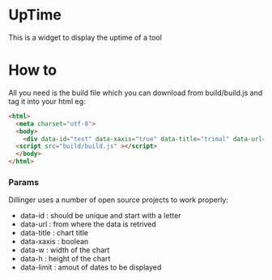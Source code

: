 # UpTime
This is a widget to display the uptime of a tool
# How to
All you need is the build file which you can download from build/build.js and tag it into your html
eg: 
```html
<html>
  <meta charset="utf-8">
  <body>
    <div data-id="test" data-xaxis="true" data-title="trimal" data-url="bio.tools:pmut:2017/cmd/mmb.irbbarcelona.org" data-limit="15" class="opebuptime" ></div>
  <script src="build/build.js" ></script>
  </body>
</html>
```
### Params

Dillinger uses a number of open source projects to work properly:

* data-id : should be unique and start with a letter
* data-url : from where the data is retrived
* data-title : chart title
* data-xaxis : boolean
* data-w : width of the chart
* data-h : height of the chart
* data-limit : amout of dates to be displayed
